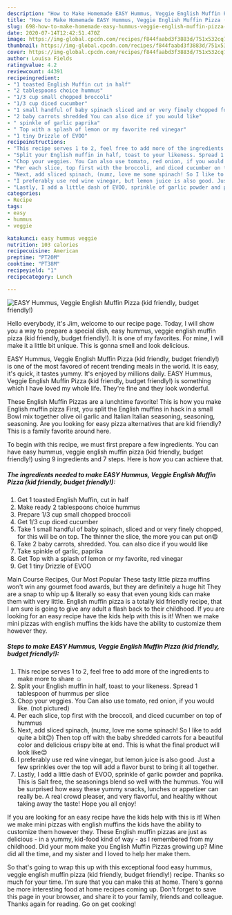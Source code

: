 ```yaml
---
description: "How to Make Homemade EASY Hummus, Veggie English Muffin Pizza (kid friendly, budget friendly!)"
title: "How to Make Homemade EASY Hummus, Veggie English Muffin Pizza (kid friendly, budget friendly!)"
slug: 698-how-to-make-homemade-easy-hummus-veggie-english-muffin-pizza-kid-friendly-budget-friendly
date: 2020-07-14T12:42:51.470Z
image: https://img-global.cpcdn.com/recipes/f844faabd3f3883d/751x532cq70/easy-hummus-veggie-english-muffin-pizza-kid-friendly-budget-friendly-recipe-main-photo.jpg
thumbnail: https://img-global.cpcdn.com/recipes/f844faabd3f3883d/751x532cq70/easy-hummus-veggie-english-muffin-pizza-kid-friendly-budget-friendly-recipe-main-photo.jpg
cover: https://img-global.cpcdn.com/recipes/f844faabd3f3883d/751x532cq70/easy-hummus-veggie-english-muffin-pizza-kid-friendly-budget-friendly-recipe-main-photo.jpg
author: Louisa Fields
ratingvalue: 4.2
reviewcount: 44391
recipeingredient:
- "1 toasted English Muffin cut in half"
- "2 tablespoons choice hummus"
- "1/3 cup small chopped broccoli"
- "1/3 cup diced cucumber"
- "1 small handful of baby spinach sliced and or very finely chopped for this will be on top The thinner the slice the more you can put on"
- "2 baby carrots shredded You can also dice if you would like"
- " spinkle of garlic paprika"
- " Top with a splash of lemon or my favorite red vinegar"
- "1 tiny Drizzle of EVOO"
recipeinstructions:
- "This recipe serves 1 to 2, feel free to add more of the ingredients to make more to share ☺"
- "Split your English muffin in half, toast to your likeness. Spread 1 tablespoon of hummus per slice"
- "Chop your veggies. You Can also use tomato, red onion, if you would like. (not pictured)"
- "Per each slice, top first with the broccoli, and diced cucumber on top of hummus"
- "Next, add sliced spinach, (numz, love me some spinach! So I like to add quite a bit😊) Then top off with the baby shredded carrots for a beautiful color and delicious crispy bite at end. This is what the final product will look like😊"
- "I preferably use red wine vinegar, but lemon juice is also good. Just a few sprinkles over the top will add a flavor burst to bring it all together."
- "Lastly, I add a little dash of EVOO, sprinkle of garlic powder and paprika. This is Salt free, the seasonings blend so well with the hummus. You will be surprised how easy these yummy snacks, lunches or appetizer can really be. A real crowd pleaser,  and very flavorful, and healthy without taking away the taste! Hope you all enjoy!"
categories:
- Recipe
tags:
- easy
- hummus
- veggie

katakunci: easy hummus veggie 
nutrition: 103 calories
recipecuisine: American
preptime: "PT20M"
cooktime: "PT38M"
recipeyield: "1"
recipecategory: Lunch

---
```



![EASY Hummus, Veggie English Muffin Pizza (kid friendly, budget friendly!)](https://img-global.cpcdn.com/recipes/f844faabd3f3883d/751x532cq70/easy-hummus-veggie-english-muffin-pizza-kid-friendly-budget-friendly-recipe-main-photo.jpg)

Hello everybody, it's Jim, welcome to our recipe page. Today, I will show you a way to prepare a special dish, easy hummus, veggie english muffin pizza (kid friendly, budget friendly!). It is one of my favorites. For mine, I will make it a little bit unique. This is gonna smell and look delicious.

EASY Hummus, Veggie English Muffin Pizza (kid friendly, budget friendly!) is one of the most favored of recent trending meals in the world. It is easy, it's quick, it tastes yummy. It's enjoyed by millions daily. EASY Hummus, Veggie English Muffin Pizza (kid friendly, budget friendly!) is something which I have loved my whole life. They're fine and they look wonderful.

These English Muffin Pizzas are a lunchtime favorite! This is how you make English muffin pizza First, you split the English muffins in hack in a small Bowl mix together olive oil garlic and Italian Italian seasoning, seasoning, seasoning. Are you looking for easy pizza alternatives that are kid friendly? This is a family favorite around here.


To begin with this recipe, we must first prepare a few ingredients. You can have easy hummus, veggie english muffin pizza (kid friendly, budget friendly!) using 9 ingredients and 7 steps. Here is how you can achieve that.

<!--inarticleads1-->

##### The ingredients needed to make EASY Hummus, Veggie English Muffin Pizza (kid friendly, budget friendly!):

1. Get 1 toasted English Muffin, cut in half
1. Make ready 2 tablespoons choice hummus
1. Prepare 1/3 cup small chopped broccoli
1. Get 1/3 cup diced cucumber
1. Take 1 small handful of baby spinach, sliced and or very finely chopped, for this will be on top. The thinner the slice, the more you can put on😄
1. Take 2 baby carrots, shredded. You. can also dice if you would like
1. Take  spinkle of garlic, paprika
1. Get  Top with a splash of lemon or my favorite, red vinegar
1. Get 1 tiny Drizzle of EVOO


Main Course Recipes, Our Most Popular These tasty little pizza muffins won&#39;t win any gourmet food awards, but they are definitely a huge hit They are a snap to whip up &amp; literally so easy that even young kids can make them with very little. English muffin pizza is a totally kid friendly recipe, that I am sure is going to give any adult a flash back to their childhood. If you are looking for an easy recipe have the kids help with this is it! When we make mini pizzas with english muffins the kids have the ability to customize them however they. 

<!--inarticleads2-->

##### Steps to make EASY Hummus, Veggie English Muffin Pizza (kid friendly, budget friendly!):

1. This recipe serves 1 to 2, feel free to add more of the ingredients to make more to share ☺
1. Split your English muffin in half, toast to your likeness. Spread 1 tablespoon of hummus per slice
1. Chop your veggies. You Can also use tomato, red onion, if you would like. (not pictured)
1. Per each slice, top first with the broccoli, and diced cucumber on top of hummus
1. Next, add sliced spinach, (numz, love me some spinach! So I like to add quite a bit😊) Then top off with the baby shredded carrots for a beautiful color and delicious crispy bite at end. This is what the final product will look like😊
1. I preferably use red wine vinegar, but lemon juice is also good. Just a few sprinkles over the top will add a flavor burst to bring it all together.
1. Lastly, I add a little dash of EVOO, sprinkle of garlic powder and paprika. This is Salt free, the seasonings blend so well with the hummus. You will be surprised how easy these yummy snacks, lunches or appetizer can really be. A real crowd pleaser,  and very flavorful, and healthy without taking away the taste! Hope you all enjoy!


If you are looking for an easy recipe have the kids help with this is it! When we make mini pizzas with english muffins the kids have the ability to customize them however they. These English muffin pizzas are just as delicious - in a yummy, kid-food kind of way - as I remembered from my childhood. Did your mom make you English Muffin Pizzas growing up? Mine did all the time, and my sister and I loved to help her make them. 

So that's going to wrap this up with this exceptional food easy hummus, veggie english muffin pizza (kid friendly, budget friendly!) recipe. Thanks so much for your time. I'm sure that you can make this at home. There's gonna be more interesting food at home recipes coming up. Don't forget to save this page in your browser, and share it to your family, friends and colleague. Thanks again for reading. Go on get cooking!
